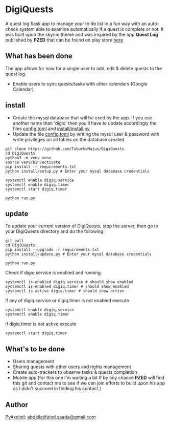 # DigiQuests
A quest log flask app to manage your to do list in a fun way with an auto-check system able to examine automatically if a quest is complete or not. It was built upon the skyrim theme and was inspired by the app **Quest Log** published by **PZED** that can be found on play store [here](https://play.google.com/store/apps/details?id=com.app.stodo)


## What has been done 
The app allows for now for a single user to add, edit & delete quests to the quest log.

- Enable users to sync quests/tasks with other calendars (Google Calendar)

## install

- Create the mysql database that will be used by the app. If you use another name than 'digiq' then you'll have to update accordingly the files [config.toml](https://github.com/TuburboMajus/DigiQuests/blob/main/config.toml#L20) and [install/install.py](https://github.com/TuburboMajus/DigiQuests/blob/main/install/install.py#L10)
- Update the file [config.toml](https://github.com/TuburboMajus/DigiQuests/blob/main/config.toml#L18-L19) by writing the mysql user & password with write privileges on all tables on the database created 

```console
git clone https://github.com/TuburboMajus/DigiQuests
cd DigiQuests
python3 -m venv venv
source venv/bin/activate
pip install -r requirements.txt
python install/setup.py # Enter your mysql database credentials

systemctl enable digiq.service
systemctl enable digiq.timer
systemctl start digiq.timer

python run.py
```

## update

To update your current version of DigiQuests, stop the server, then go to your DigiQuests directory and do the following:

```console
git pull
cd DigiQuests
pip install --upgrade -r requirements.txt
python install/update.py # Enter your mysql database credentials

python run.py
```

Check if digiq service is enabled and running:
```console
systemctl is-enabled digiq.service # should show enabled
systemctl is-enabled digiq.timer # should show enabled
systemctl is-active digiq.timer # should show active
```

if any of digiq.service or digiq.timer is not enabled execute
```console
systemctl enable digiq.service 
systemctl enable digiq.timer
```

if digiq.timer is not active execute
```console
systemctl start digiq.timer
```

## What's to be done

- Users management
- Sharing quests with other users and rights management
- Create auto-trackers to observe tasks & quests completion
- Mobile app (for this one I'm waiting a bit If by any chance **PZED** will find this git and contact me to see if we can join efforts to build upon his app as I didn't succeed in finding his contact.)

## Author
[PyAxolotl](https://github.com/PyAxolotl): abdellatifzied.saada@gmail.com


